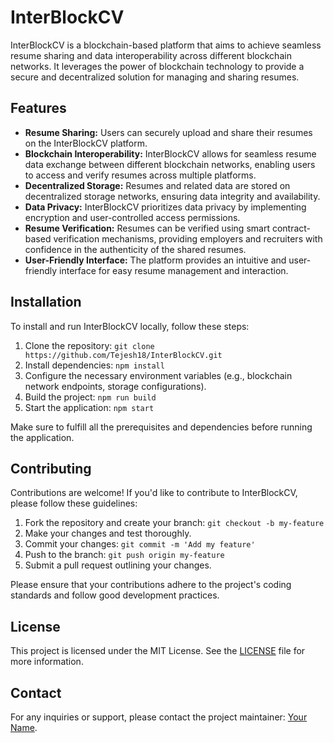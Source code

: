 # InterBlockCV

InterBlockCV is a blockchain-based platform that aims to achieve seamless resume sharing and data interoperability across different blockchain networks. It leverages the power of blockchain technology to provide a secure and decentralized solution for managing and sharing resumes.

## Features

- **Resume Sharing:** Users can securely upload and share their resumes on the InterBlockCV platform.
- **Blockchain Interoperability:** InterBlockCV allows for seamless resume data exchange between different blockchain networks, enabling users to access and verify resumes across multiple platforms.
- **Decentralized Storage:** Resumes and related data are stored on decentralized storage networks, ensuring data integrity and availability.
- **Data Privacy:** InterBlockCV prioritizes data privacy by implementing encryption and user-controlled access permissions.
- **Resume Verification:** Resumes can be verified using smart contract-based verification mechanisms, providing employers and recruiters with confidence in the authenticity of the shared resumes.
- **User-Friendly Interface:** The platform provides an intuitive and user-friendly interface for easy resume management and interaction.

## Installation

To install and run InterBlockCV locally, follow these steps:

1. Clone the repository: `git clone https://github.com/Tejesh18/InterBlockCV.git`
2. Install dependencies: `npm install`
3. Configure the necessary environment variables (e.g., blockchain network endpoints, storage configurations).
4. Build the project: `npm run build`
5. Start the application: `npm start`

Make sure to fulfill all the prerequisites and dependencies before running the application.

## Contributing

Contributions are welcome! If you'd like to contribute to InterBlockCV, please follow these guidelines:

1. Fork the repository and create your branch: `git checkout -b my-feature`
2. Make your changes and test thoroughly.
3. Commit your changes: `git commit -m 'Add my feature'`
4. Push to the branch: `git push origin my-feature`
5. Submit a pull request outlining your changes.

Please ensure that your contributions adhere to the project's coding standards and follow good development practices.

## License

This project is licensed under the MIT License. See the [LICENSE](LICENSE) file for more information.

## Contact

For any inquiries or support, please contact the project maintainer: [Your Name](mailto:youremail@example.com).

